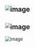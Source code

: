 ![image](https://github.com/user-attachments/assets/0dd97785-4647-4e06-aef4-59779869283a)
-------------------------------------------------------------------------------
![image](https://github.com/user-attachments/assets/28b7db73-f26f-44f7-9988-22f5b84849c6)
-------------------------------------------------------------------------------
![image](https://github.com/user-attachments/assets/e6e15cdb-1b6c-4e1b-8f1e-ef5d67bb91b8)
